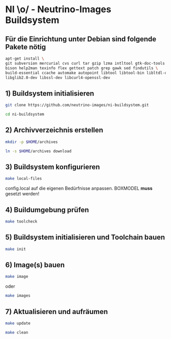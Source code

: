 # NI \o/ - Neutrino-Images Buildsystem #

## Für die Einrichtung unter Debian sind folgende Pakete nötig
```bash
apt-get install \
git subversion mercurial cvs curl tar gzip lzma intltool gtk-doc-tools gperf \
bison help2man texinfo flex gettext patch grep gawk sed findutils \
build-essential ccache automake autopoint libtool libtool-bin libltdl-dev \
libglib2.0-dev libssl-dev libcurl4-openssl-dev
```

## 1) Buildsystem initialisieren
```bash
git clone https://github.com/neutrino-images/ni-buildsystem.git
```
```bash
cd ni-buildsystem
```

## 2) Archivverzeichnis erstellen
```bash
mkdir -p $HOME/archives
```
```bash
ln -s $HOME/archives download
```

## 3) Buildsystem konfigurieren
```bash
make local-files
```
config.local auf die eigenen Bedürfnisse anpassen. BOXMODEL **muss** gesetzt werden!

## 4) Buildumgebung prüfen
```bash
make toolcheck
```

## 5) Buildsystem initialisieren und Toolchain bauen
```bash
make init
```

## 6) Image(s) bauen
```bash
make image
```
oder
```bash
make images
```

## 7) Aktualisieren und aufräumen
```bash
make update
```
```bash
make clean
```
